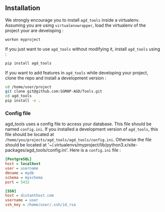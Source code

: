 ﻿## Installation

We strongly encourage you to install `agd_tools` inside a virtualenv. Assuming you are using `virtualenvwrapper`, load the virtualenv of the project your are developing :

```bash
workon myproject
```

If you just want to use `agd_tools` without modifying it, install `agd_tools` using :

```bash
pip install agd_tools
```

If you want to add features in `agd_tools` while developing your project, clone the repo and install a development version :

```bash
cd /home/user/project
git clone git@github.com:SGMAP-AGD/Tools.git
cd agd_tools
pip install -e .
```

### Config file

agd_tools uses a config file to access your database. This file should be named `config.ini`. If you installed a development version of `agd_tools`, this file should be located at `/home/you/projects/agd_tools/agd_tools/config.ini`. Otherwise the file should be located at '~/.virtualenvs/myproject/lib/python3.x/site-packages/agd_tools/config.ini'. Here is a `config.ini` file :

```ini
[PostgreSQL]
host = localhost
user = username
dbname = mydb
schema = myschema
port = 5432

[SSH]
host = distanthost.com
username = user
ssh_key = /home/user/.ssh/id_rsa
```
